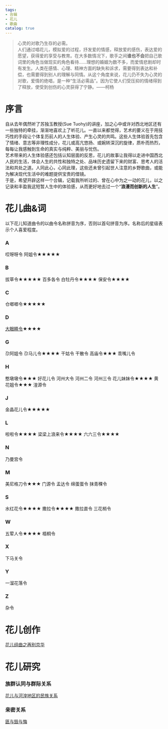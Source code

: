 ```yaml
---  
tags:  
- 合辑  
- 花儿  
- 歌曲  
catalog: true  
---  
```

> 心灵的对歌乃生存的必需。  
> 人们通过唱花儿，模拟爱的过程，抒发爱的情感，释放爱的感伤，表达爱的愿望，获得爱的享受与教育。在大多数情况下，歌手之间**谁也不会**把自己歌词里的角色当做现实的角色看待……理想的婚姻为数不多，而爱情悲剧却时有发生。人类在感情、心理、精神方面的缺失和诉求，需要得到表达和补偿，也需要得到别人的理解与同情。从这个角度来说，花儿仍不失为心灵的对歌，爱情的绝唱，是一种“生活必需品”。因为它使人们受压抑的情绪得到了释放，使受到创伤的心灵获得了宁静。——柯杨  


# 序言  
自从去年偶然听了苏独玉教授(Sue Tuohy)的讲座，加之心中或许对西北地区还有一些独特的牵挂，渐渐地喜欢上了听花儿。一直以来都觉得，艺术的要义在于用技巧性的手段让个体复历前人的人生体验、产生心灵的共鸣。这些人生体验首先包含了情绪、意志等非理性成分，花儿或高亢悠扬、或婉转深沉的旋律，质朴而热烈，每每让我感触到生命的真实与纯粹、美丽与忧伤。  
艺术带来的人生体验感还包括认知层面的反思，花儿的故事让我得以走进中国西北人民的生活，体会人生的共性和独特之处、品味历史遗留下来的财富、思考人的活法和共处之道。人同此心，心同此理，这些还未曾引起世人注意的乡野歌曲，或能为解决现代生活中的难题提供宝贵的借镜。  
于是，希望开辟这样一个合辑，记载我所听过的、曾在心中为之一动的花儿，以之记录和丰盈我这短暂人生中的体验感，从而更好地去过一个“**浪漫而创新的人生**”。 


# 花儿曲&词  
以下花儿知道曲令的以曲令名称拼音为序，否则以首句拼音为序。名称后的星级表示个人喜爱程度。  
### A  
哎呀呀令
阿姐令★★★★★

### B  
拔草令★★★★★
百多各令
白牡丹令★★★★
保安令★★★★

### C  
仓啷啷令★★★★★

### D  
[大眼睛令](https://yuentsheh.github.io/special/Huar/大眼睛令)★★★★  

### G  
尕阿姐令
尕马儿令★★★★
干姑令
干散令
高庙令★★★
乖嘴儿令

### H  
憨墩墩令★★★
好花儿令
河州大令
河州二令
河州三令
花儿妹妹令★★★★
黄花姐令★★★
湟源令

### J  
金晶花儿令★★★★★

### L  
啦啦令★★★★
梁梁上浪来令★★★★
六六三令★★★★

### N  
乃曼宫令

### M  
美尼格刀令★★★
门源令
孟达令
绵蛋蛋令
抹青稞令

### S  
水红花令★★★★
撒拉令★★★★
撒拉直令
三花梢令

### W  
五荤人令★★★★
梧桐令

### X  
下马关令

### Y  
一溜花落令

### Z  
杂令


# 花儿创作
[花儿组曲之再别京华](https://yuentsheh.github.io/2020/01/03/%E8%8A%B1%E5%84%BF%E7%BB%84%E6%9B%B2%E4%B9%8B%E5%86%8D%E5%88%AB%E4%BA%AC%E5%8D%8E/)


# 花儿研究
### 族群认同与群际关系
[花儿与河湟地区的民族关系](https://yuentsheh.github.io/2020/02/06/%E8%8A%B1%E5%84%BF%E4%B8%8E%E6%B2%B3%E6%B9%9F%E5%9C%B0%E5%8C%BA%E7%9A%84%E6%B0%91%E6%97%8F%E5%85%B3%E7%B3%BB/)  

### 亲密关系
[匪与毁与悔](https://yuentsheh.github.io/2020/06/18/%E5%8C%AA%E4%B8%8E%E6%AF%81%E4%B8%8E%E6%82%94/)


